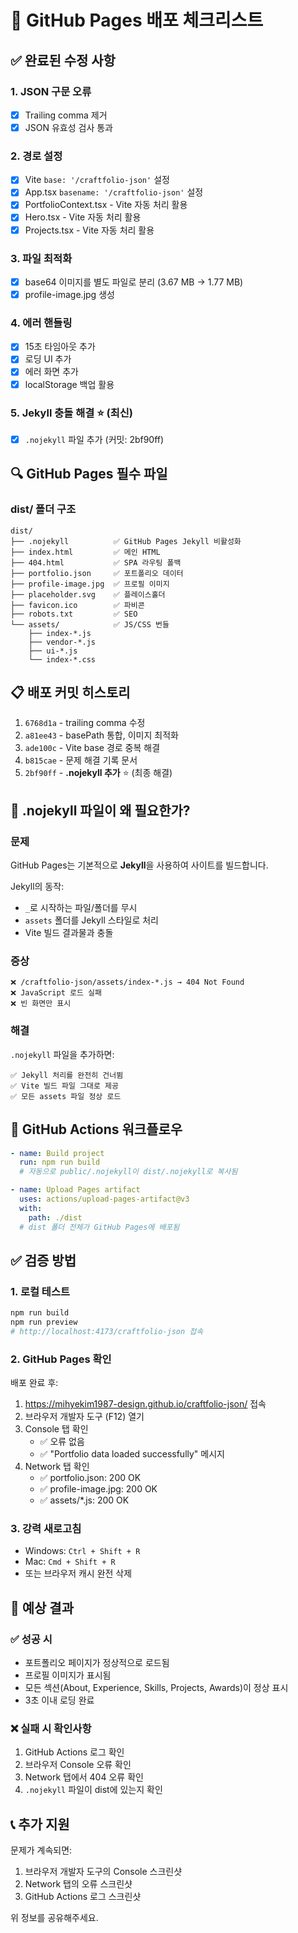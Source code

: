 # 🚀 GitHub Pages 배포 체크리스트

## ✅ 완료된 수정 사항

### 1. JSON 구문 오류
- [x] Trailing comma 제거
- [x] JSON 유효성 검사 통과

### 2. 경로 설정
- [x] Vite `base: '/craftfolio-json'` 설정
- [x] App.tsx `basename: '/craftfolio-json'` 설정
- [x] PortfolioContext.tsx - Vite 자동 처리 활용
- [x] Hero.tsx - Vite 자동 처리 활용
- [x] Projects.tsx - Vite 자동 처리 활용

### 3. 파일 최적화
- [x] base64 이미지를 별도 파일로 분리 (3.67 MB → 1.77 MB)
- [x] profile-image.jpg 생성

### 4. 에러 핸들링
- [x] 15초 타임아웃 추가
- [x] 로딩 UI 추가
- [x] 에러 화면 추가
- [x] localStorage 백업 활용

### 5. **Jekyll 충돌 해결 ⭐ (최신)**
- [x] `.nojekyll` 파일 추가 (커밋: 2bf90ff)

## 🔍 GitHub Pages 필수 파일

### dist/ 폴더 구조
```
dist/
├── .nojekyll          ✅ GitHub Pages Jekyll 비활성화
├── index.html         ✅ 메인 HTML
├── 404.html           ✅ SPA 라우팅 폴백
├── portfolio.json     ✅ 포트폴리오 데이터
├── profile-image.jpg  ✅ 프로필 이미지
├── placeholder.svg    ✅ 플레이스홀더
├── favicon.ico        ✅ 파비콘
├── robots.txt         ✅ SEO
└── assets/            ✅ JS/CSS 번들
    ├── index-*.js
    ├── vendor-*.js
    ├── ui-*.js
    └── index-*.css
```

## 📋 배포 커밋 히스토리

1. `6768d1a` - trailing comma 수정
2. `a81ee43` - basePath 통합, 이미지 최적화
3. `ade100c` - Vite base 경로 중복 해결
4. `b815cae` - 문제 해결 기록 문서
5. `2bf90ff` - **.nojekyll 추가** ⭐ (최종 해결)

## 🐛 .nojekyll 파일이 왜 필요한가?

### 문제
GitHub Pages는 기본적으로 **Jekyll**을 사용하여 사이트를 빌드합니다.

Jekyll의 동작:
- `_`로 시작하는 파일/폴더를 무시
- `assets` 폴더를 Jekyll 스타일로 처리
- Vite 빌드 결과물과 충돌

### 증상
```
❌ /craftfolio-json/assets/index-*.js → 404 Not Found
❌ JavaScript 로드 실패
❌ 빈 화면만 표시
```

### 해결
`.nojekyll` 파일을 추가하면:
```
✅ Jekyll 처리를 완전히 건너뜀
✅ Vite 빌드 파일 그대로 제공
✅ 모든 assets 파일 정상 로드
```

## 🔧 GitHub Actions 워크플로우

```yaml
- name: Build project
  run: npm run build
  # 자동으로 public/.nojekyll이 dist/.nojekyll로 복사됨

- name: Upload Pages artifact
  uses: actions/upload-pages-artifact@v3
  with:
    path: ./dist
  # dist 폴더 전체가 GitHub Pages에 배포됨
```

## ✅ 검증 방법

### 1. 로컬 테스트
```bash
npm run build
npm run preview
# http://localhost:4173/craftfolio-json 접속
```

### 2. GitHub Pages 확인
배포 완료 후:
1. https://mihyekim1987-design.github.io/craftfolio-json/ 접속
2. 브라우저 개발자 도구 (F12) 열기
3. Console 탭 확인
   - ✅ 오류 없음
   - ✅ "Portfolio data loaded successfully" 메시지
4. Network 탭 확인
   - ✅ portfolio.json: 200 OK
   - ✅ profile-image.jpg: 200 OK
   - ✅ assets/*.js: 200 OK

### 3. 강력 새로고침
- Windows: `Ctrl + Shift + R`
- Mac: `Cmd + Shift + R`
- 또는 브라우저 캐시 완전 삭제

## 🎯 예상 결과

### ✅ 성공 시
- 포트폴리오 페이지가 정상적으로 로드됨
- 프로필 이미지가 표시됨
- 모든 섹션(About, Experience, Skills, Projects, Awards)이 정상 표시
- 3초 이내 로딩 완료

### ❌ 실패 시 확인사항
1. GitHub Actions 로그 확인
2. 브라우저 Console 오류 확인
3. Network 탭에서 404 오류 확인
4. `.nojekyll` 파일이 dist에 있는지 확인

## 📞 추가 지원

문제가 계속되면:
1. 브라우저 개발자 도구의 Console 스크린샷
2. Network 탭의 오류 스크린샷
3. GitHub Actions 로그 스크린샷

위 정보를 공유해주세요.

